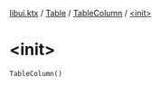 [libui.ktx](../../index.md) / [Table](../index.md) / [TableColumn](index.md) / [&lt;init&gt;](./-init-.md)

# &lt;init&gt;

`TableColumn()`